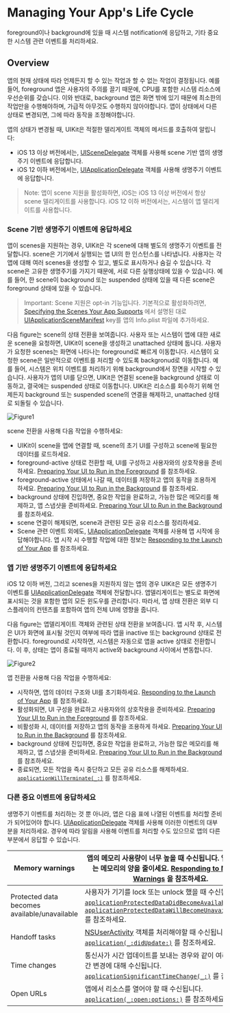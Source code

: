 # Managing Your App's Life Cycle

foreground이나 background에 있을 때 시스템 notification에 응답하고, 기타 중요한 시스템 관련 이벤트를 처리하세요.

## Overview

앱의 현재 상태에 따라 언제든지 할 수 있는 작업과 할 수 없는 작업이 결정됩니다. 예를 들어, foreground 앱은 사용자의 주의를 끌기 때문에, CPU를 포함한 시스템 리소스에 우선순위를 갖습니다. 이와 반대로, background 앱은 화면 밖에 있기 때문에 최소한의 작업만을 수행해야하며, 가급적 아무것도 수행하지 않아야합니다. 앱이 상태에서 다른 상태로 변경되면, 그에 따라 동작을 조정해야합니다.

앱의 상태가 변경될 때, UIKit은 적절한 델리게이트 객체의 메서드를 호출하여 알립니다:

- iOS 13 이상 버전에서는, [UISceneDelegate](https://developer.apple.com/documentation/uikit/uiscenedelegate) 객체를 사용해 scene 기반 앱의 생명주기 이벤트에 응답합니다.
- iOS 12 이하 버전에서는, [UIApplicationDelegate](https://developer.apple.com/documentation/uikit/uiapplicationdelegate) 객체를 사용해 생명주기 이벤트에 응답합니다.

> Note: 앱이 scene 지원을 활성화하면, iOS는 iOS 13 이상 버전에서 항상 scene 델리게이트를 사용합니다. iOS 12 이하 버전에서는, 시스템이 앱 델리게이트를 사용합니다.

### Scene 기반 생명주기 이벤트에 응답하세요

앱이 scenes을 지원하는 경우, UIKit은 각 scene에 대해 별도의 생명주기 이벤트를 전달합니다. scene은 기기에서 실행되는 앱 UI의 한 인스턴스를 나타냅니다. 사용자는 각 앱에 대해 여러 scenes을 생성할 수 있고, 별도로 표시하거나 숨길 수 있습니다. 각 scene은 고유한 생명주기를 가지기 때문에, 서로 다른 실행상태에 있을 수 있습니다. 예를 들어, 한 scene이 background 또는 suspended 상태에 있을 때 다른 scene은 foreground 상태에 있을 수 있습니다.

> Important:  Scene 지원은 opt-in 기능입니다. 기본적으로 활성화하려면, [Specifying the Scenes Your App Supports](https://developer.apple.com/documentation/uikit/app_and_environment/scenes/specifying_the_scenes_your_app_supports) 에서 설명된 대로 [UIApplicationSceneManifest](https://developer.apple.com/documentation/bundleresources/information_property_list/uiapplicationscenemanifest) key를 앱의 Info.plist 파일에 추가하세요.

다음 figure는 scene의 상태 전환을 보여줍니다. 사용자 또는 시스템이 앱에 대한 새로운 scene을 요청하면, UIKit이 scene을 생성하고 unattached 상태에 둡니다. 사용자가 요청한 scenes는 화면에 나타나는 foreground로 빠르게 이동합니다. 시스템이 요청한 scene은 일반적으로 이벤트를 처리할 수 있도록 backgronud로 이동합니다. 예를 들어, 시스템은 위치 이벤트를 처리하기 위해 background에서 장면을 시작할 수 있습니다. 사용자가 앱의 UI를 닫으면, UIKit은 연결된 scene을 background 상태로 이동하고, 결국에는 suspended 상태로 이동합니다. UIKit은 리소스를 회수하기 위해 언제든지 background 또는 suspended scene의 연결을 해제하고, unattached 상태로 되돌릴 수 있습니다.

![Figure1](Managing-Your-Apps-Life-Cycle-figure1.png)

scene 전환을 사용해 다음 작업을 수행하세요:

- UIKit이 scene을 앱에 연결할 때, scene의 초기 UI를 구성하고 scene에 필요한 데이터를 로드하세요.
- foreground-active 상태로 전환할 때, UI를 구성하고 사용자와의 상호작용을 준비하세요. [Preparing Your UI to Run in the Foreground](https://developer.apple.com/documentation/uikit/app_and_environment/scenes/preparing_your_ui_to_run_in_the_foreground) 를 참조하세요.
- foreground-active 상태에서 나갈 때, 데이터를 저장하고 앱의 동작을 조용하게 하세요. [Preparing Your UI to Run in the Background](https://developer.apple.com/documentation/uikit/app_and_environment/scenes/preparing_your_ui_to_run_in_the_background) 를 참조하세요.
- background 상태에 진입하면, 중요한 작업을 완료하고, 가능한 많은 메모리를 해제하고, 앱 스냅샷을 준비하세요. [Preparing Your UI to Run in the Background](https://developer.apple.com/documentation/uikit/app_and_environment/scenes/preparing_your_ui_to_run_in_the_background) 를 참조하세요.
- scene 연결이 해제되면, scene과 관련된 모든 공유 리소스를 정리하세요.
- Scene 관련 이벤트 외에도, [UIApplicationDelegate](https://developer.apple.com/documentation/uikit/uiapplicationdelegate) 객체를 사용해 앱 시작에 응답해야합니다. 앱 시작 시 수행할 작업에 대한 정보는 [Responding to the Launch of Your App](https://developer.apple.com/documentation/uikit/app_and_environment/responding_to_the_launch_of_your_app) 를 참조하세요.

### 앱 기반 생명주기 이벤트에 응답하세요

iOS 12 이하 버전, 그리고 scenes을 지원하지 않는 앱의 경우 UIKit은 모든 생명주기 이벤트를  [UIApplicationDelegate](https://developer.apple.com/documentation/uikit/uiapplicationdelegate) 객체에 전달합니다. 앱델리게이트는 별도로 화면에 표시되는 것을 포함한 앱의 모든 윈도우를 관리합니다. 따라서, 앱 상태 전환은 외부 디스플레이의 컨텐츠를 포함하여 앱의 전체 UI에 영향을 줍니다.

다음 figure는 앱델리게이트 객체와 관련된 상태 전환을 보여줍니다. 앱 시작 후, 시스템은 UI가 화면에 표시될 것인지 여부에 따라 앱을 inactive 또는 background 상태로 전환합니다. foreground로 시작하면, 시스템은 자동으로 앱을 active 상태로 전환합니다. 이 후, 상태는 앱이 종료될 때까지 active와 background 사이에서 변동합니다.

![Figure2](Managing-Your-Apps-Life-Cycle-figure2.png)

앱 전환을 사용해 다음 작업을 수행하세요:

- 시작하면, 앱의 데이터 구조와 UI를 초기화하세요. [Responding to the Launch of Your App](https://developer.apple.com/documentation/uikit/app_and_environment/responding_to_the_launch_of_your_app) 를 참조하세요.
- 활성화되면, UI 구성을 완료하고 사용자와의 상호작용을 준비하세요. [Preparing Your UI to Run in the Foreground](https://developer.apple.com/documentation/uikit/app_and_environment/scenes/preparing_your_ui_to_run_in_the_foreground) 를 참조하세요.
- 비활성화 시, 데이터를 저장하고 앱의 동작을 조용하게 하세요. [Preparing Your UI to Run in the Background](https://developer.apple.com/documentation/uikit/app_and_environment/scenes/preparing_your_ui_to_run_in_the_background) 를 참조하세요.
- background 상태에 진입하면, 중요한 작업을 완료하고, 가능한 많은 메모리를 해제하고, 앱 스냅샷을 준비하세요. [Preparing Your UI to Run in the Background](https://developer.apple.com/documentation/uikit/app_and_environment/scenes/preparing_your_ui_to_run_in_the_background) 를 참조하세요.
- 종료되면, 모든 작업을 즉시 중단하고 모든 공유 리소스를 해제하세요. [`applicationWillTerminate(_:)`](https://developer.apple.com/documentation/uikit/uiapplicationdelegate/1623111-applicationwillterminate) 를 참조하세요.

### 다른 중요 이벤트에 응답하세요

생명주기 이벤트를 처리하는 것 뿐 아니라, 앱은 다음 표에 나열된 이벤트를 처리할 준비가 되어있어야 합니다. [UIApplicationDelegate](https://developer.apple.com/documentation/uikit/uiapplicationdelegate) 객체를 사용해 이러한 이벤트의 대부분을 처리하세요. 경우에 따라 알림을 사용해 이벤트를 처리할 수도 있으므로 앱의 다른 부분에서 응답할 수 있습니다.

| Memory warnings                              | 앱의 메모리 사용량이 너무 높을 때 수신됩니다. 앱이 사용하는 메모리의 양을 줄이세요. [Responding to Memory Warnings](https://developer.apple.com/documentation/uikit/app_and_environment/managing_your_app_s_life_cycle/responding_to_memory_warnings) 을 참조하세요. |
| -------------------------------------------- | ------------------------------------------------------------ |
| Protected data becomes available/unavailable | 사용자가 기기를 lock 또는 unlock 했을 때 수신됩니다. [`applicationProtectedDataDidBecomeAvailable(_:)`](https://developer.apple.com/documentation/uikit/uiapplicationdelegate/1623044-applicationprotecteddatadidbecom) 와 [`applicationProtectedDataWillBecomeUnavailable(_:)`](https://developer.apple.com/documentation/uikit/uiapplicationdelegate/1623019-applicationprotecteddatawillbeco) 를 참조하세요. |
| Handoff tasks                                | [NSUserActivity](https://developer.apple.com/documentation/foundation/nsuseractivity) 객체를 처리해야할 때 수신됩니다. [`application(_:didUpdate:)`](https://developer.apple.com/documentation/uikit/uiapplicationdelegate/1622963-application) 를 참조하세요. |
| Time changes                                 | 통신사가 시간 업데이트를 보내는 경우와 같이 여러 다른 시간 변경에 대해 수신됩니다. [`applicationSignificantTimeChange(_:)`](https://developer.apple.com/documentation/uikit/uiapplicationdelegate/1622992-applicationsignificanttimechange) 를 참조하세요. |
| Open URLs                                    | 앱에서 리소스를 열어야 할 때 수신됩니다. [`application(_:open:options:)`](https://developer.apple.com/documentation/uikit/uiapplicationdelegate/1623112-application) 를 참조하세요. |
